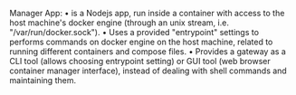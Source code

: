 Manager App: 
• is a Nodejs app, run inside a container with access to the host machine's docker engine (through an unix stream, i.e. "/var/run/docker.sock").
• Uses a provided "entrypoint" settings to performs commands on docker engine on the host machine, related to running different containers and compose files. 
• Provides a gateway as a CLI tool (allows choosing entrypoint setting) or GUI tool (web browser container manager interface), instead of dealing with shell commands and maintaining them. 
